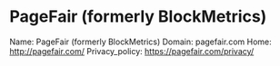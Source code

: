 
# PageFair (formerly BlockMetrics)

Name: PageFair (formerly BlockMetrics)
Domain: pagefair.com
Home: http://pagefair.com/
Privacy_policy: https://pagefair.com/privacy/
